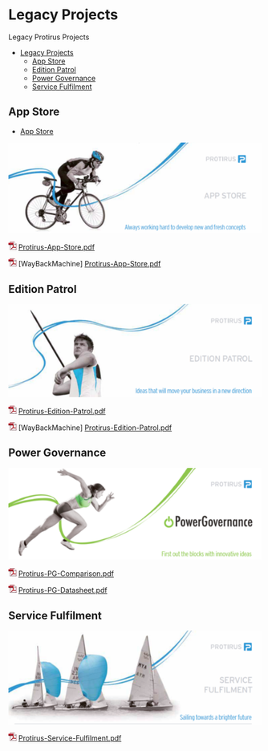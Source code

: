 # Legacy Projects

Legacy Protirus Projects
- [Legacy Projects](#legacy-projects)
    - [App Store](#app-store)
    - [Edition Patrol](#edition-patrol)
    - [Power Governance](#power-governance)
    - [Service Fulfilment](#service-fulfilment)

## App Store

- [App Store](docs/APPSTORE.md)

![AppStore](docs/images/AppStore.png)

![pdf](docs/images/pdf.png) [Protirus-App-Store.pdf](docs/Protirus-App-Store.pdf)

![pdf](docs/images/pdf.png) [WayBackMachine] [Protirus-App-Store.pdf](https://web.archive.org/web/20120704020929/http://www.protirus.com:80/pdf/en/Protirus-App-Store.pdf)

## Edition Patrol

![EditionPatrol](docs/images/EditionPatrol.png)

![pdf](docs/images/pdf.png) [Protirus-Edition-Patrol.pdf](docs/Protirus-Edition-Patrol.pdf)

![pdf](docs/images/pdf.png) [WayBackMachine] [Protirus-Edition-Patrol.pdf](https://web.archive.org/web/20120704020956/http://www.protirus.com:80/pdf/en/Protirus-Edition-Patrol.pdf)

## Power Governance

![PowerGovernance](docs/images/PowerGovernance.png)

![pdf](docs/images/pdf.png) [Protirus-PG-Comparison.pdf](docs/Protirus-PG-Comparison.pdf)

![pdf](docs/images/pdf.png) [Protirus-PG-Datasheet.pdf](docs/Protirus-PG-Datasheet.pdf)

## Service Fulfilment

![ServiceFulfilment](docs/images/ServiceFulfilment.png)

![pdf](docs/images/pdf.png) [Protirus-Service-Fulfilment.pdf](docs/Protirus-Service-Fulfilment.pdf)